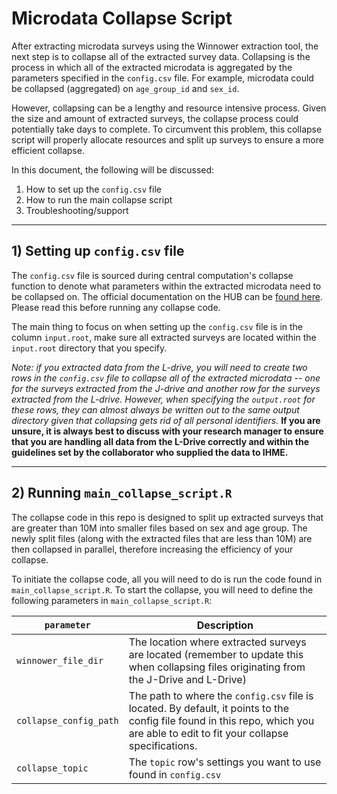 # Microdata Collapse Script

After extracting microdata surveys using the Winnower extraction tool, the next step is to collapse all of the extracted survey data. Collapsing is the process in which all of the extracted microdata is aggregated by the parameters specified in the `config.csv` file. For example, microdata could be collapsed (aggregated) on `age_group_id` and `sex_id`.

However, collapsing can be a lengthy and resource intensive process. Given the size and amount of extracted surveys, the collapse process could potentially take days to complete. To circumvent this problem, this collapse script will properly allocate resources and split up surveys to ensure a more efficient collapse.

In this document, the following will be discussed:

1. How to set up the `config.csv` file
2. How to run the main collapse script
3. Troubleshooting/support

___

## 1) Setting up `config.csv` file

The `config.csv` file is sourced during central computation's collapse function to denote what parameters within the extracted microdata need to be collapsed on. The official documentation on the HUB can be [found here](https://hub.ihme.washington.edu/display/UBCOV/Collapse+Documentation). Please read this before running any collapse code.

The main thing to focus on when setting up the `config.csv` file is in the column `input.root`, make sure all extracted surveys are located within the `input.root` directory that you specify.

*Note: if you extracted data from the L-drive, you will need to create two rows in the `config.csv` file to collapse all of the extracted microdata -- one for the surveys extracted from the J-drive and another row for the surveys extracted from the L-drive. However, when specifying the `output.root` for these rows, they can almost always be written out to the same output directory given that collapsing gets rid of all personal identifiers.* **If you are unsure, it is always best to discuss with your research manager to ensure that you are handling all data from the L-Drive correctly and within the guidelines set by the collaborator who supplied the data to IHME.**

___

## 2) Running `main_collapse_script.R`

The collapse code in this repo is designed to split up extracted surveys that are greater than 10M into smaller files based on sex and age group. The newly split files (along with the extracted files that are less than 10M) are then collapsed in parallel, therefore increasing the efficiency of your collapse.

To initiate the collapse code, all you will need to do is run the code found in `main_collapse_script.R`. To start the collapse, you will need to define the following parameters in `main_collapse_script.R`:

| `parameter` | Description |
| --- | --- |
| `winnower_file_dir` | The location where extracted surveys are located (remember to update this when collapsing files originating from the J-Drive and L-Drive) |
| `collapse_config_path` | The path to where the `config.csv` file is located. By default, it points to the config file found in this repo, which you are able to edit to fit your collapse specifications. |
| `collapse_topic` | The `topic` row's settings you want to use found in `config.csv` |
